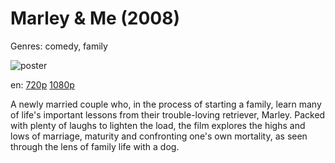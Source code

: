 # Marley &amp; Me (2008)

Genres: comedy, family

![poster](http://image.tmdb.org/t/p/w500/nbfwgfNGxl3WiqvUCnSYrS8Qwhp.jpg)

en:
  [720p](magnet:?xt=urn:btih:921B37AA1C483A56E8B1118ED0A11C2630D41C11&tr=udp://glotorrents.pw:6969/announce&tr=udp://tracker.opentrackr.org:1337/announce&tr=udp://torrent.gresille.org:80/announce&tr=udp://tracker.openbittorrent.com:80&tr=udp://tracker.coppersurfer.tk:6969&tr=udp://tracker.leechers-paradise.org:6969&tr=udp://p4p.arenabg.ch:1337&tr=udp://tracker.internetwarriors.net:1337)
  [1080p](magnet:?xt=urn:btih:3C14C12CCE2B7CE215D98D5B1CACC1166C35BC9A&tr=udp://glotorrents.pw:6969/announce&tr=udp://tracker.opentrackr.org:1337/announce&tr=udp://torrent.gresille.org:80/announce&tr=udp://tracker.openbittorrent.com:80&tr=udp://tracker.coppersurfer.tk:6969&tr=udp://tracker.leechers-paradise.org:6969&tr=udp://p4p.arenabg.ch:1337&tr=udp://tracker.internetwarriors.net:1337)
  


A newly married couple who, in the process of starting a family, learn many of life's important lessons from their trouble-loving retriever, Marley. Packed with plenty of laughs to lighten the load, the film explores the highs and lows of marriage, maturity and confronting one's own mortality, as seen through the lens of family life with a dog.